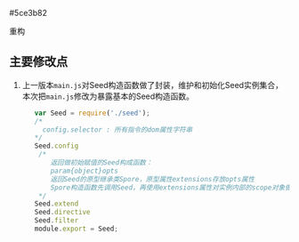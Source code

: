 #5ce3b82

重构

## 主要修改点

1. 上一版本`main.js`对Seed构造函数做了封装，维护和初始化Seed实例集合， 本次把`main.js`修改为暴露基本的Seed构造函数。

   ```javascript
      var Seed = require('./seed');
      /*
        config.selector : 所有指令的dom属性字符串
      */
      Seed.config
       /* 
          返回做初始赋值的Seed构成函数：
          param{object}opts 
          返回Seed的原型继承类Spore，原型属性extensions存放opts属性
          Spore构造函数先调用Seed，再使用extensions属性对实例内部的scope对象做属性赋值
       */
      Seed.extend
      Seed.directive
      Seed.filter
      module.export = Seed;
   ```